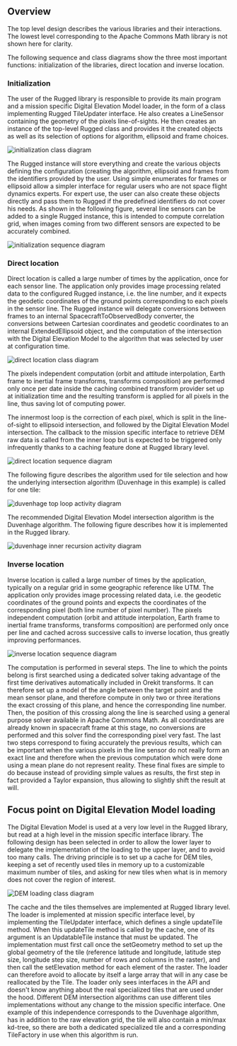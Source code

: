 <!--- Copyright 2013-2015 CS Systèmes d'Information
  Licensed under the Apache License, Version 2.0 (the "License");
  you may not use this file except in compliance with the License.
  You may obtain a copy of the License at
  
    http://www.apache.org/licenses/LICENSE-2.0
  
  Unless required by applicable law or agreed to in writing, software
  distributed under the License is distributed on an "AS IS" BASIS,
  WITHOUT WARRANTIES OR CONDITIONS OF ANY KIND, either express or implied.
  See the License for the specific language governing permissions and
  limitations under the License.
-->

Overview
--------

The top level design describes the various libraries and their interactions. The lowest level
corresponding to the Apache Commons Math library is not shown here for clarity.

The following sequence and class diagrams show the three most important functions: initialization
of the libraries, direct location and inverse location.

### Initialization

The user of the Rugged library is responsible to provide its main program and a mission specific
Digital Elevation Model loader, in the form of a class implementing Rugged TileUpdater interface.
He also creates a LineSensor containing the geometry of the pixels line-of-sights. He then creates
an instance of the top-level Rugged class and provides it the created objects as well as its selection
of options for algorithm, ellipsoid and frame choices.

![initialization class diagram](../images/design/initialization-class-diagram.png)

The Rugged instance will store everything and create the various objects defining the configuration
(creating the algorithm, ellipsoid and frames from the identifiers provided by the user. Using simple
enumerates for frames or ellipsoid allow a simpler interface for regular users who are not space flight
dynamics experts. For expert use, the user can also create these objects directly and pass them to Rugged
if the predefined identifiers do not cover his needs. As shown in the following figure, several line sensors can be
added to a single Rugged instance, this is intended to compute correlation grid, when images coming from
two different sensors are expected to be accurately combined.

![initialization sequence diagram](../images/design/initialization-sequence-diagram.png)

### Direct location

Direct location is called a large number of times by the application, once for each sensor line.
The application only provides image processing related data to the configured Rugged instance, i.e. the
line number, and it expects the geodetic coordinates of the ground points corresponding to each pixels
in the sensor line. The Rugged instance will delegate conversions between frames to an internal
SpacecraftToObservedBody converter, the conversions between Cartesian coordinates and geodetic coordinates
to an internal ExtendedEllipsoid object, and the computation of the intersection with the Digital Elevation
Model to the algorithm that was selected by user at configuration time.

![direct location class diagram](../images/design/direct-location-class-diagram.png)

The pixels independent computation (orbit and attitude interpolation, Earth frame to inertial frame transforms,
transforms composition) are performed only once per date inside the caching combined transform provider set up
at initialization time and the resulting transform is applied for all pixels in the line, thus saving lot of
computing power.

The innermost loop is the correction of each pixel, which is split in the line-of-sight to ellipsoid intersection,
and followed by the Digital Elevation Model intersection. The callback to the mission specific interface to
retrieve DEM raw data is called from the inner loop but is expected to be triggered only infrequently thanks to a
caching feature done at Rugged library level.

![direct location sequence diagram](../images/design/direct-location-sequence-diagram.png)

The following figure describes the algorithm used for tile selection and how the underlying intersection algorithm
(Duvenhage in this example) is called for one tile:

![duvenhage top loop activity diagram](../images/design/duvenhage-top-loop-activity-diagram.png)

The recommended Digital Elevation Model intersection algorithm is the Duvenhage algorithm. The following figure
describes how it is implemented in the Rugged library.

![duvenhage inner recursion activity diagram](../images/design/duvenhage-inner-recursion-activity-diagram.png)

### Inverse location

Inverse location is called a large number of times by the application, typically on a regular grid in some
geographic reference like UTM. The application only provides image processing related data, i.e. the geodetic
coordinates of the ground points and expects the coordinates of the corresponding pixel (both line number of
pixel number). The pixels independent computation (orbit and attitude interpolation, Earth frame to inertial
frame transforms, transforms composition) are performed only once per line and cached across successive calls to
inverse location, thus greatly improving performances.

![inverse location sequence diagram](../images/design/inverse-location-sequence-diagram.png)

The computation is performed in several steps. The line to which the points belong is first searched using a dedicated
solver taking advantage of the first time derivatives automatically included in Orekit transforms. It can therefore set
up a model of the angle between the target point and the mean sensor plane, and therefore compute in only two or three
iterations the exact crossing of this plane, and hence the corresponding line number. Then, the position of this
crossing along the line is searched using a general purpose solver available in Apache Commons Math. As all coordinates
are already known in spacecraft frame at this stage, no conversions are performed and this solver find the corresponding
pixel very fast. The last two steps correspond to fixing accurately the previous results, which can be important when
the various pixels in the line sensor do not really form an exact line and therefore when the previous computation which
were done using a mean plane do not represent reality. These final fixes are simple to do because instead of providing
simple values as results, the first step in fact provided a Taylor expansion, thus allowing to slightly shift the result
at will.

Focus point on Digital Elevation Model loading
----------------------------------------------

The Digital Elevation Model is used at a very low level in the Rugged library, but read at a high level in the mission
specific interface library. The following design has been selected in order to allow the lower layer to delegate the
implementation of the loading to the upper layer, and to avoid too many calls. The driving principle is to set up a cache
for DEM tiles, keeping a set of recently used tiles in memory up to a customizable maximum number of tiles, and asking for
new tiles when what is in memory does not cover the region of interest.

![DEM loading class diagram](../images/design/dem-loading-class-diagram.png)

The cache and the tiles themselves are implemented at Rugged library level. The loader is implemented at mission specific
interface level, by implementing the TileUpdater interface, which defines a single updateTile method. When this updateTile
method is called by the cache, one of its argument is an UpdatableTile instance that must be updated. The implementation
must first call once the setGeometry method to set up the global geometry of the tile (reference latitude and longitude,
latitude step size, longitude step size, number of rows and columns in the raster), and then call the setElevation method
for each element of the raster. The loader can therefore avoid to allocate by itself a large array that will in any case
be reallocated by the Tile. The loader only sees interfaces in the API and doesn't know anything about the real specialized
tiles that are used under the hood. Different DEM intersection algorithms can use different tiles implementations without
any change to the mission specific interface. One example of this independence corresponds to the Duvenhage algorithm, has
in addition to the raw elevation grid, the tile will also contain a min/max kd-tree, so there are both a dedicated specialized
tile and a corresponding TileFactory in use when this algorithm is run.